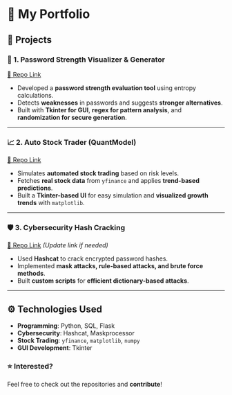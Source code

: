 # 💼 My Portfolio  

## 🚀 Projects  

### 🔐 1. Password Strength Visualizer & Generator  
[📌 Repo Link](https://github.com/nateci/passwordgen)  
- Developed a **password strength evaluation tool** using entropy calculations.  
- Detects **weaknesses** in passwords and suggests **stronger alternatives**.  
- Built with **Tkinter for GUI**, **regex for pattern analysis**, and **randomization for secure generation**.  

---

### 📈 2. Auto Stock Trader (QuantModel)  
[📌 Repo Link](https://github.com/nateci/quantmodel)  
- Simulates **automated stock trading** based on risk levels.  
- Fetches **real stock data** from `yfinance` and applies **trend-based predictions**.  
- Built a **Tkinter-based UI** for easy simulation and **visualized growth trends** with `matplotlib`.  

---

### 🛡️ 3. Cybersecurity Hash Cracking  
[📌 Repo Link](https://github.com/nateci/cybersecurity-cracking) *(Update link if needed)*  
- Used **Hashcat** to crack encrypted password hashes.  
- Implemented **mask attacks, rule-based attacks, and brute force methods**.  
- Built **custom scripts** for **efficient dictionary-based attacks**.  

---

## ⚙️ Technologies Used  
- **Programming**: Python, SQL, Flask  
- **Cybersecurity**: Hashcat, Maskprocessor  
- **Stock Trading**: `yfinance`, `matplotlib`, `numpy`  
- **GUI Development**: Tkinter  

### ⭐ Interested?  
Feel free to check out the repositories and **contribute**!  
